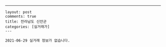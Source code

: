 ---
    layout: post
    comments: true
    title: 전라남도 신안군
    categories: [실거래가]
    ---

    2021-06-29 실거래 정보가 없습니다.

    